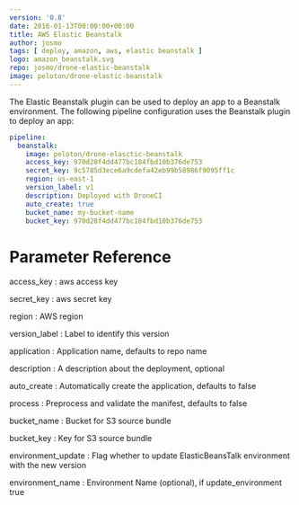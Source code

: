 ```yaml
---
version: '0.8'
date: 2016-01-13T00:00:00+00:00
title: AWS Elastic Beanstalk
author: josmo
tags: [ deploy, amazon, aws, elastic beanstalk ]
logo: amazon_beanstalk.svg
repo: josmo/drone-elastic-beanstalk
image: peloton/drone-elastic-beanstalk
---
```


The Elastic Beanstalk plugin can be used to deploy an app to a Beanstalk environment. The following pipeline configuration uses the Beanstalk plugin to deploy an app:

```yaml
pipeline:
  beanstalk:
    image: peloton/drone-elasctic-beanstalk
    access_key: 970d28f4dd477bc184fbd10b376de753
    secret_key: 9c5785d3ece6a9cdefa42eb99b58986f9095ff1c
    region: us-east-1
    version_label: v1
    description: Deployed with DroneCI
    auto_create: true
    bucket_name: my-bucket-name
    bucket_key: 970d28f4dd477bc184fbd10b376de753
```

# Parameter Reference

access_key
: aws access key

secret_key
: aws secret key

region
: AWS region

version_label
: Label to identify this version

application
: Application name, defaults to repo name

description
: A description about the deployment, optional

auto_create
: Automatically create the application, defaults to false

process
: Preprocess and validate the manifest, defaults to false

bucket_name
: Bucket for S3 source bundle

bucket_key
: Key for S3 source bundle

environment_update
: Flag whether to update ElasticBeansTalk environment with the new version

environment_name
: Environment Name (optional), if update_environment true

